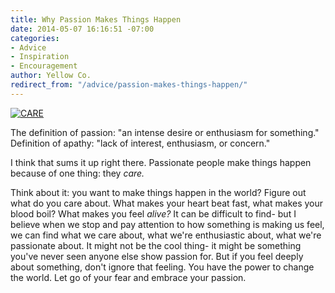 ```yaml
---
title: Why Passion Makes Things Happen
date: 2014-05-07 16:16:51 -07:00
categories:
- Advice
- Inspiration
- Encouragement
author: Yellow Co.
redirect_from: "/advice/passion-makes-things-happen/"
---
```


[![CARE](https://yellow-blog-images.imgix.net/2014/05/CARE2.jpg)](https://yellow-blog-images.imgix.net/2014/05/CARE2.jpg)

The definition of passion: "an intense desire or enthusiasm for something." Definition of apathy: "lack of interest, enthusiasm, or concern."

I think that sums it up right there. Passionate people make things happen because of one thing: they _care._

Think about it: you want to make things happen in the world? Figure out what do you care about. What makes your heart beat fast, what makes your blood boil? What makes you feel *alive?* It can be difficult to find- but I believe when we stop and pay attention to how something is making us feel, we can find what we care about, what we're enthusiastic about, what we're passionate about. It might not be the cool thing- it might be something you've never seen anyone else show passion for. But if you feel deeply about something, don't ignore that feeling. You have the power to change the world. Let go of your fear and embrace your passion.

